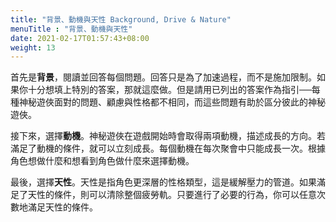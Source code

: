 ```yaml
---
title: "背景、動機與天性 Background, Drive & Nature"
menuTitle : "背景、動機與天性"
date: 2021-02-17T01:57:43+08:00
weight: 13
---
```


首先是**背景**，閱讀並回答每個問題。回答只是為了加速過程，而不是施加限制。如果你十分想填上特別的答案，那就這麼做。但是請用已列出的答案作為指引──每種神秘遊俠面對的問題、顧慮與性格都不相同，而這些問題有助於區分彼此的神秘遊俠。

接下來，選擇**動機**。神秘遊俠在遊戲開始時會取得兩項動機，描述成長的方向。若滿足了動機的條件，就可以立刻成長。每個動機在每次聚會中只能成長一次。根據角色想做什麼和想看到角色做什麼來選擇動機。

最後，選擇**天性**。天性是指角色更深層的性格類型，這是緩解壓力的管道。如果滿足了天性的條件，則可以清除整個疲勞軌。只要進行了必要的行為，你可以任意次數地滿足天性的條件。

